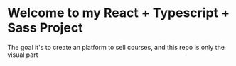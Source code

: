 # Welcome to my React + Typescript + Sass Project

The goal it's to create an platform to sell courses, and this repo is only the visual part